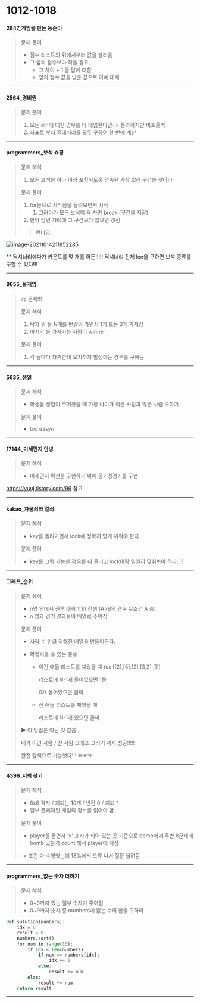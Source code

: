 # 1012-1018

#### 2847_게임을 만든 동준이

> 문제 풀이
>
> - 점수 리스트의 뒤에서부터 값을 불러옴 
> - 그 앞의 점수보다 작을 경우,
>   - 그 차이 + 1 을 답에 더함 
>   - 앞의 점수 값을 낮춘 값으로 아예 대체 

<hr>

#### 2564_경비원


> 문제 풀이
>
> 1. 모든 dir 에 대한 경우를 다 대입한다면=> 통과하지만 비효율적 
> 2. 좌표로 부터 절대거리를 모두 구하여 한 번에 계산 

<hr>

#### programmers_보석 쇼핑

> 문제 해석
>
> 1. 모든 보석을 하나 이상 포함하도록 연속된 가장 짧은 구간을 찾아라
>
> 문제 풀이
>
> 1. for문으로 시작점을 돌려보면서 시작 
>    1. 그러다가 모든 보석이 꽉 차면 break (구간을 저장)
> 2. 만약 담번 차례에 그 구간보다 짧으면 갱신 
>
> > 런타임

![image-20211014211852285](C:\Users\multicampus\AppData\Roaming\Typora\typora-user-images\image-20211014211852285.png)

** 딕셔너리에다가 카운트를 몇 개를 하든!!!!! 딕셔너리 전체 len을 구하면 보석 종류를 구할 수 있다!!! 

<hr>

#### 9655_돌게임

> `dp` 문제!!!
>
> 문제 해석
>
> 1) 탁자 위 돌 N개를 번갈아 가면서 1개 또는 3개 가져감 
> 2) 마지막 돌 가져가는 사람이 winner 
>
> 문제 풀이 
>
> 1. 각 돌마다 자기한테 오기까지 발생하는 경우를 구해둠 

<hr>

#### 5635_생일

> 문제 해석
>
> - 학생들 생일이 주어졌을 때 가장 나이가 적은 사람과 많은 사람 구하기 
>
> 문제 풀이 
>
> - too easy//

<hr>

#### 17144_미세먼지 안녕

> 문제 해석 
>
> - 미세먼지 확산을 구현하기 위해 공기청정기를 구현 

https://yuuj.tistory.com/96 참고

<hr>

#### kakao_자물쇠와 열쇠

> 문제 해석
>
> - key를 돌려가면서 lock에 정확히 맞게 끼워야 한다.
>
> 문제 풀이 
>
> - key를 그럼 가능한 경우를 다 돌리고 lock이랑 일일히 맞춰봐야 하나...?

<hr>

#### 그래프_순위

> 문제 해석 
>
> - n명 안에서 권투 대회 1대1 진행 (A>B의 경우 무조건 A 승)
> - n 명과 경기 결과들이 배열로 주어짐 
>
> 문제 풀이
>
> - 사람 수 만큼 정해진 배열을 만들어둔다. 
>
> - 확정지을 수 있는 등수
>
>   - 이긴 애들 리스트를 채웠을 때 (ex [[2],[5],[2],[3,2],[]])
>
>     리스트에 N-1개 들어있으면 1등
>
>     0개 들어있으면 꼴찌
>
>   - 진 애들 리스트를 채웠을 때 
>
>     리스트에 N-1개 있으면 꼴찌
>
> :arrow_forward: 이 방법은 아닌 것 같음...
>
> 내가 이긴 사람 / 진 사람 그래프 그리기 까지 성공!!!!!
>
> 완전 탐색으로 가능했다!!! ㅠㅠㅠ 

<hr>

#### 4396_지뢰 찾기

> 문제 해석
>
> - 8x8 격자 / 지뢰는 10개 / 빈칸 0 / 지뢰 * 
> - 일부 플레이된 게임의 정보를 읽어야 함 
>
> 문제 풀이
>
> - player를 돌면서 'x' 표시가 되어 있는 곳 기준으로 bomb에서 주변 8군데에 bomb 있는거 count 해서 player에 저장 
>
> -> 조건 다 수행했는데 18%에서 오류 나서 질문 올려둠 

<hr>

#### programmers_없는 숫자 더하기

> 문제 해석
>
> - 0~9까지 있는 일부 숫자가 주어짐 
> - 0~9까지 숫자 중 numbers에 없는 수의 합을 구하라 

```python
def solution(numbers):
    idx = 0 
    result = 0
    numbers.sort()
    for num in range(10):
        if idx < len(numbers):
            if num == numbers[idx]:
                idx += 1 
            else:
                result += num 
        else:
            result += num
    return result
```

<hr>





